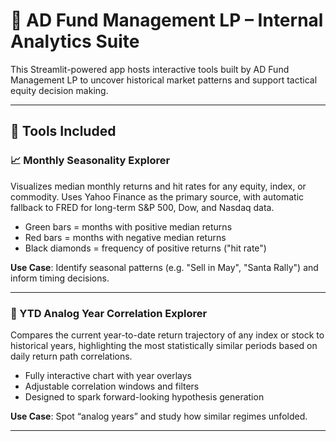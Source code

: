 # 🧠 AD Fund Management LP – Internal Analytics Suite

This Streamlit-powered app hosts interactive tools built by AD Fund Management LP to uncover historical market patterns and support tactical equity decision making.

---

## 🔧 Tools Included

### 📈 Monthly Seasonality Explorer
Visualizes median monthly returns and hit rates for any equity, index, or commodity. Uses Yahoo Finance as the primary source, with automatic fallback to FRED for long-term S&P 500, Dow, and Nasdaq data.

- Green bars = months with positive median returns  
- Red bars = months with negative median returns  
- Black diamonds = frequency of positive returns ("hit rate")  

**Use Case**: Identify seasonal patterns (e.g. "Sell in May", "Santa Rally") and inform timing decisions.

---

### 📘 YTD Analog Year Correlation Explorer
Compares the current year-to-date return trajectory of any index or stock to historical years, highlighting the most statistically similar periods based on daily return path correlations.

- Fully interactive chart with year overlays  
- Adjustable correlation windows and filters  
- Designed to spark forward-looking hypothesis generation  

**Use Case**: Spot “analog years” and study how similar regimes unfolded.

---
